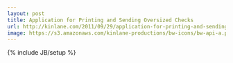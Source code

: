 ```yaml
---
layout: post
title: Application for Printing and Sending Oversized Checks
url: http://kinlane.com/2011/09/29/application-for-printing-and-sending-oversized-checks/
image: https://s3.amazonaws.com/kinlane-productions/bw-icons/bw-api-a.png
---
```

{% include JB/setup %}

